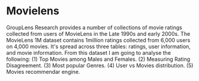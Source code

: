 # Movielens
GroupLens Research provides a number of collections of movie ratings collected from users of MovieLens in the Late 1990s and early 2000s.
The MovieLens 1M dataset contains 1million ratings collected from 6,000 users on 4,000 movies. 
It's spread across three tables: ratings, user information, and movie information. From this dataset I am going to analyse the following: 
(1) Top Movies among Males and Females. 
(2) Measuring Rating Disagreement.
(3) Most popular Genres.
(4) User vs Movies distribution.
(5) Movies recommendar engine.
